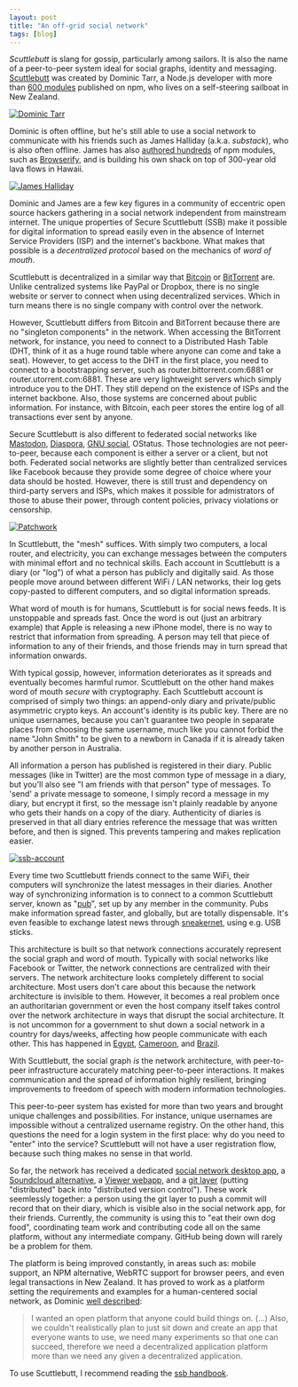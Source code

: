 ```yaml
---
layout: post
title: "An off-grid social network"
tags: [blog]
---
```


*Scuttlebutt* is slang for gossip, particularly among sailors. It is also the name of a peer-to-peer system ideal for social graphs, identity and messaging. [Scuttlebutt](http://scuttlebutt.nz/) was created by Dominic Tarr, a Node.js developer with more than [600 modules](https://www.npmjs.com/~dominictarr) published on npm, who lives on a self-steering sailboat in New Zealand.

[![Dominic Tarr](/img/dominic2.jpg)](/img/dominic2.jpg)

Dominic is often offline, but he's still able to use a social network to communicate with his friends such as James Halliday (a.k.a. *substack*), who is also often offline. James has also [authored hundreds](https://www.npmjs.com/~substack) of npm modules, such as [Browserify](https://www.npmjs.com/package/browserify), and is building his own shack on top of 300-year old lava flows in Hawaii.

[![James Halliday](/img/substack.jpg)](/img/substack.jpg)

Dominic and James are a few key figures in a community of eccentric open source hackers gathering in a social network independent from mainstream internet. The unique properties of Secure Scuttlebutt (SSB) make it possible for digital information to spread easily even in the absence of Internet Service Providers (ISP) and the internet's backbone. What makes that possible is a *decentralized protocol* based on the mechanics of *word of mouth*.

Scuttlebutt is decentralized in a similar way that [Bitcoin](https://en.wikipedia.org/wiki/Bitcoin) or [BitTorrent](https://en.wikipedia.org/wiki/Bittorrent) are. Unlike centralized systems like PayPal or Dropbox, there is no single website or server to connect when using decentralized services. Which in turn means there is no single company with control over the network.

However, Scuttlebutt differs from Bitcoin and BitTorrent because there are no "singleton components" in the network. When accessing the BitTorrent network, for instance, you need to connect to a Distributed Hash Table (DHT, think of it as a huge round table where anyone can come and take a seat). However, to get access to the DHT in the first place, you need to connect to a bootstrapping server, such as router.bittorrent.com:6881 or router.utorrent.com:6881. These are very lightweight servers which simply introduce you to the DHT. They still depend on the existence of ISPs and the internet backbone. Also, those systems are concerned about public information. For instance, with Bitcoin, each peer stores the entire log of all transactions ever sent by anyone.

Secure Scuttlebutt is also different to federated social networks like [Mastodon](https://github.com/tootsuite/mastodon), [Diaspora](https://joindiaspora.com/), [GNU social](https://gnu.io/social/), OStatus. Those technologies are not peer-to-peer, because each component is either a server or a client, but not both. Federated social networks are slightly better than centralized services like Facebook because they provide some degree of choice where your data should be hosted. However, there is still trust and dependency on third-party servers and ISPs, which makes it possible for admistrators of those to abuse their power, through content policies, privacy violations or censorship.

[![Patchwork](/img/patchwork.jpg)](/img/patchwork.jpg)

In Scuttlebutt, the "mesh" suffices. With simply two computers, a local router, and electricity, you can exchange messages between the computers with minimal effort and no technical skills. Each account in Scuttlebutt is a diary (or "log") of what a person has publicly and digitally said. As those people move around between different WiFi / LAN networks, their log gets copy-pasted to different computers, and so digital information spreads.

What word of mouth is for humans, Scuttlebutt is for social news feeds. It is unstoppable and spreads fast. Once the word is out (just an arbitrary example) that Apple is releasing a new iPhone model, there is no way to restrict that information from spreading. A person may tell that piece of information to any of their friends, and those friends may in turn spread that information onwards.

With typical gossip, however, information deteriorates as it spreads and eventually becomes harmful rumor. Scuttlebutt on the other hand makes word of mouth *secure* with cryptography. Each Scuttlebutt account is comprised of simply two things: an append-only diary and private/public asymmetric crypto keys. An account's identity is its public key. There are no unique usernames, because you can't guarantee two people in separate places from choosing the same username, much like you cannot forbid the name "John Smith" to be given to a newborn in Canada if it is already taken by another person in Australia.

All information a person has published is registered in their diary.
Public messages (like in Twitter) are the most common type of message in a diary, but you'll also see "I am friends with that person" type of messages.
To 'send' a private message to someone, I simply record a message in my diary, but encrypt it first, so the message isn't plainly readable by anyone who gets their hands on a copy of the diary. Authenticity of diaries is preserved in that all diary entries reference the message that was written before, and then is signed. This prevents tampering and makes replication easier.

[![ssb-account](/img/ssb-account.svg)](/img/ssb-account.svg)

Every time two Scuttlebutt friends connect to the same WiFi, their computers will synchronize the latest messages in their diaries. Another way of synchronizing information is to connect to a common Scuttlebutt server, known as "[pub](https://github.com/staltz/easy-ssb-pub)", set up by any member in the community. Pubs make information spread faster, and globally, but are totally dispensable. It's even feasible to exchange latest news through [sneakernet](https://en.wikipedia.org/wiki/Sneakernet), using e.g. USB sticks.

This architecture is built so that network connections accurately represent the social graph and word of mouth. Typically with social networks like Facebook or Twitter, the network connections are centralized with their servers. The network architecture looks completely different to social architecture. Most users don't care about this because the network architecture is invisible to them. However, it becomes a real problem once an authoritarian government or even the host company itself takes control over the network architecture in ways that disrupt the social architecture. It is not uncommon for a government to shut down a social network in a country for days/weeks, affecting how people communicate with each other. This has happened in [Egypt](http://www.reuters.com/article/us-facebook-egypt-idUSKCN0WY3JZ), [Cameroon](http://www.bbc.co.uk/programmes/p04w0b36), and [Brazil](https://en.wikipedia.org/wiki/WhatsApp#Brazilian_court_orders).

With Scuttlebutt, the social graph *is* the network architecture, with peer-to-peer infrastructure accurately matching peer-to-peer interactions. It makes communication and the spread of information highly resilient, bringing improvements to freedom of speech with modern information technologies.

This peer-to-peer system has existed for more than two years and brought unique challenges and possibilities. For instance, unique usernames are impossible without a centralized username registry. On the other hand, this questions the need for a login system in the first place: why do you need to "enter" into the service? Scuttlebutt will not have a user registration flow, because such thing makes no sense in that world.

So far, the network has received a dedicated [social network desktop app](https://github.com/ssbc/patchwork), a [Soundcloud alternative](https://github.com/mmckegg/ferment), a [Viewer webapp](http://viewer.scuttlebot.io/%b6nlgiAu3ZWkLqKnvkU1T/9PZCfiqSU/Ujg1xRmD/64=.sha256), and a [git layer](https://github.com/clehner/git-ssb) (putting "distributed" back into "distributed version control"). These work seemlessly together: a person using the git layer to push a commit will record that on their diary, which is visible also in the social network app, for their friends. Currently, the community is using this to "eat their own dog food", coordinating team work and contributing code all on the same platform, without any intermediate company. GitHub being down will rarely be a problem for them.

The platform is being improved constantly, in areas such as: mobile support, an NPM alternative, WebRTC support for browser peers, and even legal transactions in New Zealand. It has proved to work as a platform setting the requirements and examples for a human-centered social network, as Dominic [well described](https://www.scuttlebutt.nz/stories/scuttlebutt-genesis.html):

> I wanted an open platform that anyone could build things on. (...) Also, we couldn't realistically plan to just sit down and create an app that everyone wants to use, we need many experiments so that one can succeed, therefore we need a decentralized application platform more than we need any given a decentralized application.

To use Scuttlebutt, I recommend reading the [ssb handbook](http://scuttlebutt.nz/).
